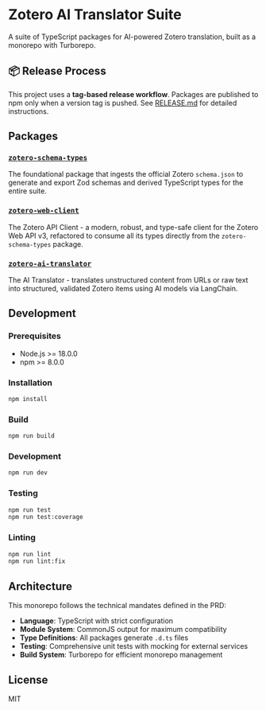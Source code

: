 # Zotero AI Translator Suite

A suite of TypeScript packages for AI-powered Zotero translation, built as a monorepo with Turborepo.

## 📦 Release Process

This project uses a **tag-based release workflow**. Packages are published to npm only when a version tag is pushed. See [RELEASE.md](./RELEASE.md) for detailed instructions.

## Packages

### [`zotero-schema-types`](./packages/schema-types)

The foundational package that ingests the official Zotero `schema.json` to generate and export Zod schemas and derived TypeScript types for the entire suite.

### [`zotero-web-client`](./packages/client)

The Zotero API Client - a modern, robust, and type-safe client for the Zotero Web API v3, refactored to consume all its types directly from the `zotero-schema-types` package.

### [`zotero-ai-translator`](./packages/translator)

The AI Translator - translates unstructured content from URLs or raw text into structured, validated Zotero items using AI models via LangChain.

## Development

### Prerequisites

- Node.js >= 18.0.0
- npm >= 8.0.0

### Installation

```bash
npm install
```

### Build

```bash
npm run build
```

### Development

```bash
npm run dev
```

### Testing

```bash
npm run test
npm run test:coverage
```

### Linting

```bash
npm run lint
npm run lint:fix
```

## Architecture

This monorepo follows the technical mandates defined in the PRD:

- **Language**: TypeScript with strict configuration
- **Module System**: CommonJS output for maximum compatibility
- **Type Definitions**: All packages generate `.d.ts` files
- **Testing**: Comprehensive unit tests with mocking for external services
- **Build System**: Turborepo for efficient monorepo management

## License

MIT
